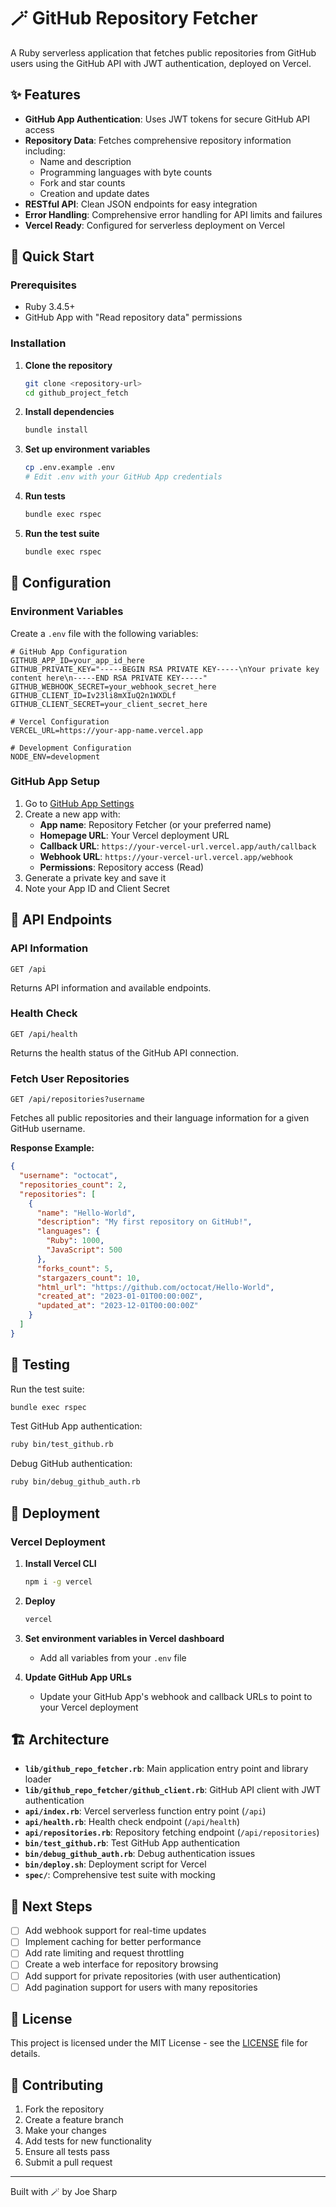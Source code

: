 # 🪄 GitHub Repository Fetcher

A Ruby serverless application that fetches public repositories from GitHub users using the GitHub API with JWT authentication, deployed on Vercel.

## ✨ Features

- **GitHub App Authentication**: Uses JWT tokens for secure GitHub API access
- **Repository Data**: Fetches comprehensive repository information including:
  - Name and description
  - Programming languages with byte counts
  - Fork and star counts
  - Creation and update dates
- **RESTful API**: Clean JSON endpoints for easy integration
- **Error Handling**: Comprehensive error handling for API limits and failures
- **Vercel Ready**: Configured for serverless deployment on Vercel

## 🚀 Quick Start

### Prerequisites

- Ruby 3.4.5+
- GitHub App with "Read repository data" permissions

### Installation

1. **Clone the repository**
   ```bash
   git clone <repository-url>
   cd github_project_fetch
   ```

2. **Install dependencies**
   ```bash
   bundle install
   ```

3. **Set up environment variables**
   ```bash
   cp .env.example .env
   # Edit .env with your GitHub App credentials
   ```

4. **Run tests**
   ```bash
   bundle exec rspec
   ```

5. **Run the test suite**
   ```bash
   bundle exec rspec
   ```

## 🔧 Configuration

### Environment Variables

Create a `.env` file with the following variables:

```env
# GitHub App Configuration
GITHUB_APP_ID=your_app_id_here
GITHUB_PRIVATE_KEY="-----BEGIN RSA PRIVATE KEY-----\nYour private key content here\n-----END RSA PRIVATE KEY-----"
GITHUB_WEBHOOK_SECRET=your_webhook_secret_here
GITHUB_CLIENT_ID=Iv23li8mXIuQ2n1WXDLf
GITHUB_CLIENT_SECRET=your_client_secret_here

# Vercel Configuration
VERCEL_URL=https://your-app-name.vercel.app

# Development Configuration
NODE_ENV=development
```

### GitHub App Setup

1. Go to [GitHub App Settings](https://github.com/settings/apps/new)
2. Create a new app with:
   - **App name**: Repository Fetcher (or your preferred name)
   - **Homepage URL**: Your Vercel deployment URL
   - **Callback URL**: `https://your-vercel-url.vercel.app/auth/callback`
   - **Webhook URL**: `https://your-vercel-url.vercel.app/webhook`
   - **Permissions**: Repository access (Read)
3. Generate a private key and save it
4. Note your App ID and Client Secret

## 📡 API Endpoints

### API Information
```http
GET /api
```
Returns API information and available endpoints.

### Health Check
```http
GET /api/health
```
Returns the health status of the GitHub API connection.

### Fetch User Repositories
```http
GET /api/repositories?username
```
Fetches all public repositories and their language information for a given GitHub username.

**Response Example:**
```json
{
  "username": "octocat",
  "repositories_count": 2,
  "repositories": [
    {
      "name": "Hello-World",
      "description": "My first repository on GitHub!",
      "languages": {
        "Ruby": 1000,
        "JavaScript": 500
      },
      "forks_count": 5,
      "stargazers_count": 10,
      "html_url": "https://github.com/octocat/Hello-World",
      "created_at": "2023-01-01T00:00:00Z",
      "updated_at": "2023-12-01T00:00:00Z"
    }
  ]
}
```

## 🧪 Testing

Run the test suite:
```bash
bundle exec rspec
```

Test GitHub App authentication:
```bash
ruby bin/test_github.rb
```

Debug GitHub authentication:
```bash
ruby bin/debug_github_auth.rb
```

## 🚀 Deployment

### Vercel Deployment

1. **Install Vercel CLI**
   ```bash
   npm i -g vercel
   ```

2. **Deploy**
   ```bash
   vercel
   ```

3. **Set environment variables in Vercel dashboard**
   - Add all variables from your `.env` file

4. **Update GitHub App URLs**
   - Update your GitHub App's webhook and callback URLs to point to your Vercel deployment

## 🏗️ Architecture

- **`lib/github_repo_fetcher.rb`**: Main application entry point and library loader
- **`lib/github_repo_fetcher/github_client.rb`**: GitHub API client with JWT authentication
- **`api/index.rb`**: Vercel serverless function entry point (`/api`)
- **`api/health.rb`**: Health check endpoint (`/api/health`)
- **`api/repositories.rb`**: Repository fetching endpoint (`/api/repositories`)
- **`bin/test_github.rb`**: Test GitHub App authentication
- **`bin/debug_github_auth.rb`**: Debug authentication issues
- **`bin/deploy.sh`**: Deployment script for Vercel
- **`spec/`**: Comprehensive test suite with mocking

## 🔮 Next Steps

- [ ] Add webhook support for real-time updates
- [ ] Implement caching for better performance
- [ ] Add rate limiting and request throttling
- [ ] Create a web interface for repository browsing
- [ ] Add support for private repositories (with user authentication)
- [ ] Add pagination support for users with many repositories

## 📄 License

This project is licensed under the MIT License - see the [LICENSE](LICENSE) file for details.

## 🤝 Contributing

1. Fork the repository
2. Create a feature branch
3. Make your changes
4. Add tests for new functionality
5. Ensure all tests pass
6. Submit a pull request

---

Built with 🪄 by Joe Sharp
